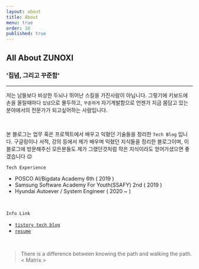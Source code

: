 ```yaml
---
layout: about
title: About
menu: true
order: 10
published: true
---
```


## All About ZUNOXI

### '집념, 그리고 꾸준함' 
---

저는 남들보다 비상한 두뇌나 뛰어난 스킬을 가진사람이 아닙니다. 그렇기에 키보드에 손을 올릴때마다 `집념`으로 몰두하고, `꾸준하게` 자기계발함으로 언젠가 지금 몸담고 있는 분야에서의 전문가가 되고싶어하는 사람입니다. 

<br>

본 블로그는 업무 혹은 프로젝트에서 배우고 익혔던 기술들을 정리한 `Tech Blog` 입니다. 구글링이나 서적, 강의 등에서 제가 배우며 익혔던 지식들을 정리한 블로그이며, 이 블로그에 방문해주신 모든분들도 제가 그랬던것처럼 작은 지식이라도 얻어가셨으면 좋겠습니다 😌


`Tech Experience`
- POSCO AI/Bigdata Academy 6th ( 2019 )
- Samsung Software Academy For Youth(SSAFY) 2nd ( 2019 )
- Hyundai Autoever / System Engineer ( 2020 ~ )

<br>
    
`Info Link`
- [`tistory tech blog`](https://zunoxi.tistory.com/)
- [`resume`](http://zunoxi.ddns.net/main.html)

<br>

>There is a difference between knowing the path and walking the path. 
< Matrix >

